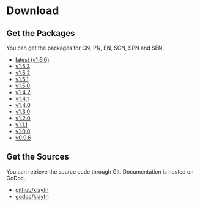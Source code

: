 # Download

## Get the Packages <a id="get-the-packages"></a>

You can get the packages for CN, PN, EN, SCN, SPN and SEN.

* [latest \(v1.6.0\)](latest.md)
* [v1.5.3](v1.5.3.md)
* [v1.5.2](v1.5.2.md)
* [v1.5.1](v1.5.1.md)
* [v1.5.0](v1.5.0.md)
* [v1.4.2](v1.4.2.md)
* [v1.4.1](v1.4.1.md)
* [v1.4.0](v1.4.0.md)
* [v1.3.0](v1.3.0.md)
* [v1.2.0](v1.2.0.md)
* [v1.1.1](v1.1.1.md)
* [v1.0.0](v1.0.0.md)
* [v0.9.6](v0.9.6.md)

## Get the Sources <a id="get-the-sources"></a>

You can retrieve the source code through Git. Documentation is hosted on GoDoc.

* [github/klaytn](https://github.com/klaytn/klaytn)
* [godoc/klaytn](https://godoc.org/github.com/klaytn/klaytn)

